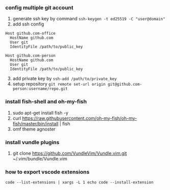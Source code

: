 ### config multiple git account
1. generate ssh key by command `ssh-keygen -t ed25519 -C "user@domain"`
2. add ssh config
```
Host github.com-office
  HostName github.com
  User git
  IdentityFile /path/to/public_key

Host github.com-person
  HostName github.com
  User git
  IdentityFile /path/to/public_key
```
3. add private key by `ssh-add /path/to/private_key`
4. setup repository `git remote set-url origin git@github.com-person:username/repo.git`

### install fish-shell and oh-my-fish
1. sudo apt-get install fish -y
2. curl https://raw.githubusercontent.com/oh-my-fish/oh-my-fish/master/bin/install | fish
3. omf theme agnoster

### install vundle plugins
1. git clone https://github.com/VundleVim/Vundle.vim.git ~/.vim/bundle/Vundle.vim

### how to export vscode extensions
```
code --list-extensions | xargs -L 1 echo code --install-extension
```

